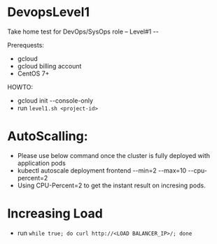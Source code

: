 # DevopsLevel1
Take home test for DevOps/SysOps role – Level#1 --

Prerequests:
- gcloud
- gcloud billing account
- CentOS 7+

HOWTO:
- gcloud init --console-only 
- run `level1.sh <project-id>`

# AutoScalling:
- Please use below command once the cluster is fully deployed with application pods
- kubectl autoscale deployment frontend --min=2 --max=10 --cpu-percent=2
- Using CPU-Percent=2 to get the instant result on incresing pods.

# Increasing Load
- run `while true; do curl http://<LOAD BALANCER_IP>/; done`
